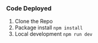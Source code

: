 ### Code Deployed

1. Clone the Repo
2. Package install `npm install` 
3. Local development `npm run dev`


